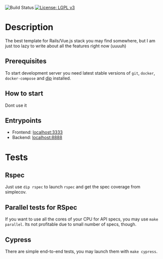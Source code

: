 <!-- TODO: make readme -->
![Build Status][build-badger]
[![License: LGPL v3][license-badger]][license-link]

# Description

The best template for Rails/Vue.js stack you may find somewhere, but I am just
too lazy to write about all the features right now (uuuuh)


## Prerequisites
To start development server you need latest stable versions of `git`, `docker`,
`docker-compose` and [dip][dip-link] installed.

## How to start

Dont use it

## Entrypoints
* Frontend: [localhost:3333][frontend-localhost]
* Backend: [localhost:8888][backend-localhost]

# Tests

## Rspec

Just use `dip rspec` to launch `rspec` and get the spec coverage from
simplecov.

## Parallel tests for RSpec

If you want to use all the cores of your CPU for API specs, you may use
`make parallel`. Its not profitable due to small number of specs, though.

## Cypress

There are simple end-to-end tests, you may launch them with `make cypress`.

[build-badger]: https://github.com/Mayurifag/rails-api-vue-frontend-cypress-docker-template/workflows/CI/badge.svg
[maitainability-badger]: https://api.codeclimate.com/v1/badges/1d95ce316920a6a8228b/maintainability
[license-badger]: https://img.shields.io/badge/License-LGPL%20v3-gree.svg
[license-link]: https://www.gnu.org/licenses/lgpl-3.0
[dip-link]: https://github.com/bibendi/dip
[frontend-localhost]: http://localhost:3333
[backend-localhost]: http://localhost:8888


<!-- TODO: https://web.dev/sign-in-form-best-practices/ -->
